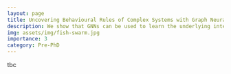 ```yaml
---
layout: page
title: Uncovering Behavioural Rules of Complex Systems with Graph Neural Networks
description: We show that GNNs can be used to learn the underlying interaction rules of complex stochastic biological systems.
img: assets/img/fish-swarm.jpg
importance: 3
category: Pre-PhD
---
```


tbc
